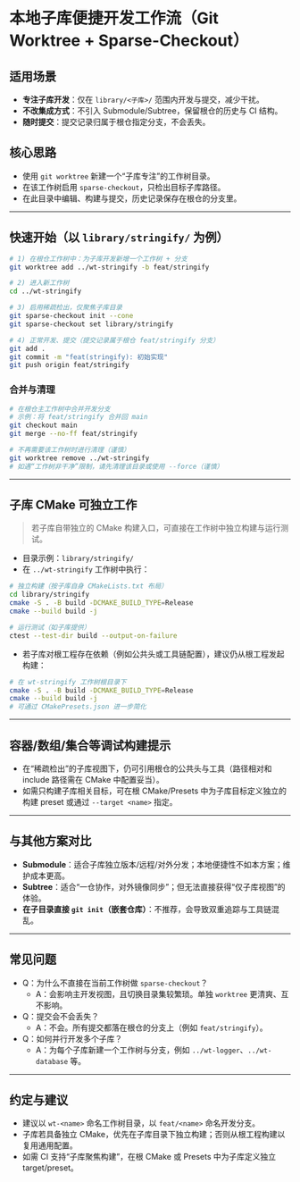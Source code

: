 # 本地子库便捷开发工作流（Git Worktree + Sparse-Checkout）

## 适用场景
- **专注子库开发**：仅在 `library/<子库>/` 范围内开发与提交，减少干扰。
- **不改集成方式**：不引入 Submodule/Subtree，保留根仓的历史与 CI 结构。
- **随时提交**：提交记录归属于根仓指定分支，不会丢失。

## 核心思路
- 使用 `git worktree` 新建一个“子库专注”的工作树目录。
- 在该工作树启用 `sparse-checkout`，只检出目标子库路径。
- 在此目录中编辑、构建与提交，历史记录保存在根仓的分支里。

---

## 快速开始（以 `library/stringify/` 为例）
```bash
# 1) 在根仓工作树中：为子库开发新增一个工作树 + 分支
git worktree add ../wt-stringify -b feat/stringify

# 2) 进入新工作树
cd ../wt-stringify

# 3) 启用稀疏检出，仅聚焦子库目录
git sparse-checkout init --cone
git sparse-checkout set library/stringify

# 4) 正常开发、提交（提交记录属于根仓 feat/stringify 分支）
git add .
git commit -m "feat(stringify): 初始实现"
git push origin feat/stringify
```

### 合并与清理
```bash
# 在根仓主工作树中合并开发分支
# 示例：将 feat/stringify 合并回 main
git checkout main
git merge --no-ff feat/stringify

# 不再需要该工作树时进行清理（谨慎）
git worktree remove ../wt-stringify
# 如遇“工作树非干净”限制，请先清理该目录或使用 --force（谨慎）
```

---

## 子库 CMake 可独立工作
> 若子库自带独立的 CMake 构建入口，可直接在工作树中独立构建与运行测试。

- 目录示例：`library/stringify/`
- 在 `../wt-stringify` 工作树中执行：
```bash
# 独立构建（按子库自身 CMakeLists.txt 布局）
cd library/stringify
cmake -S . -B build -DCMAKE_BUILD_TYPE=Release
cmake --build build -j

# 运行测试（如子库提供）
ctest --test-dir build --output-on-failure
```

- 若子库对根工程存在依赖（例如公共头或工具链配置），建议仍从根工程发起构建：
```bash
# 在 wt-stringify 工作树根目录下
cmake -S . -B build -DCMAKE_BUILD_TYPE=Release
cmake --build build -j
# 可通过 CMakePresets.json 进一步简化
```

---

## 容器/数组/集合等调试构建提示
- 在“稀疏检出”的子库视图下，仍可引用根仓的公共头与工具（路径相对和 include 路径需在 CMake 中配置妥当）。
- 如需只构建子库相关目标，可在根 CMake/Presets 中为子库目标定义独立的构建 preset 或通过 `--target <name>` 指定。

---

## 与其他方案对比
- **Submodule**：适合子库独立版本/远程/对外分发；本地便捷性不如本方案；维护成本更高。
- **Subtree**：适合“一仓协作，对外镜像同步”；但无法直接获得“仅子库视图”的体验。
- **在子目录直接 `git init`（嵌套仓库）**：不推荐，会导致双重追踪与工具链混乱。

---

## 常见问题
- Q：为什么不直接在当前工作树做 `sparse-checkout`？
  - A：会影响主开发视图，且切换目录集较繁琐。单独 `worktree` 更清爽、互不影响。
- Q：提交会不会丢失？
  - A：不会。所有提交都落在根仓的分支上（例如 `feat/stringify`）。
- Q：如何并行开发多个子库？
  - A：为每个子库新建一个工作树与分支，例如 `../wt-logger`、`../wt-database` 等。

---

## 约定与建议
- 建议以 `wt-<name>` 命名工作树目录，以 `feat/<name>` 命名开发分支。
- 子库若具备独立 CMake，优先在子库目录下独立构建；否则从根工程构建以复用通用配置。
- 如需 CI 支持“子库聚焦构建”，在根 CMake 或 Presets 中为子库定义独立 target/preset。
